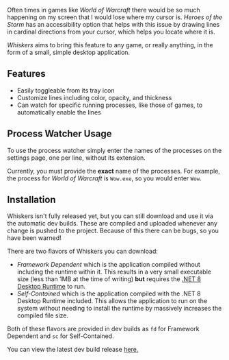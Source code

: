 ﻿Often times in games like _World of Warcraft_ there would be so much happening on my screen that I would lose where my cursor is. _Heroes of the Storm_ has an accessibility option that helps with this issue by drawing lines in cardinal directions from your cursor, which helps you locate where it is.

_Whiskers_ aims to bring this feature to any game, or really anything, in the form of a small, simple desktop application.

## Features

- Easily toggleable from its tray icon
- Customize lines including color, opacity, and thickness
- Can watch for specific running processes, like those of games, to automatically enable the lines

## Process Watcher Usage

To use the process watcher simply enter the names of the processes on the settings page, one per line, without its extension.

Currently, you must provide the **exact** name of the processes. For example, the process for _World of Warcraft_ is `Wow.exe`, so you would enter `Wow`.

## Installation

Whiskers isn't fully released yet, but you can still download and use it via the automatic dev builds. These are compiled and uploaded whenever any change is pushed to the project. Because of this there can be bugs, so you have been warned!

There are two flavors of Whiskers you can download:

- _Framework Dependent_ which is the application compiled without including the runtime within it. This results in a very small executable size (less than 1MB at the time of writing) __but__ requires the [.NET 8 Desktop Runtime](https://dotnet.microsoft.com/en-us/download/dotnet/8.0) to run.
- _Self-Contained_ which is the application compiled with the .NET 8 Desktop Runtime included. This allows the application to run on the system without needing to install the runtime by massively increases the compiled file size.

Both of these flavors are provided in dev builds as `fd` for Framework Dependent and `sc` for Self-Contained.

You can view the latest dev build release [here.](https://github.com/depthbomb/Whiskers/releases)
